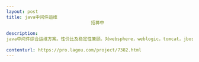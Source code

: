 ```yaml
---                
layout: post       
title: java中间件运维
                                招募中
           
description: 
java中间件综合运维方案。性价比及稳定性兼顾。对websphere，weblogic，tomcat，jboss等主流中间件有深入了解，能够做出详细对比方案
     
contenturl: https://pro.lagou.com/project/7382.html      
---                 
```


